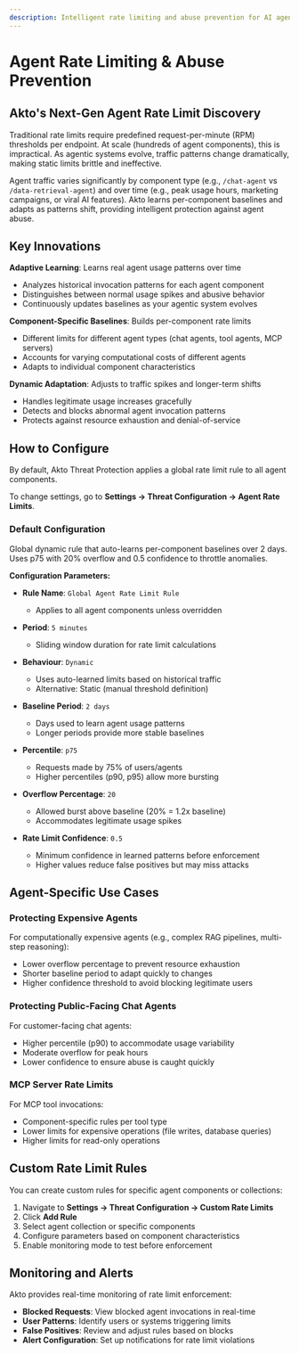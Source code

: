 ```yaml
---
description: Intelligent rate limiting and abuse prevention for AI agents and agentic systems.
---
```


# Agent Rate Limiting & Abuse Prevention

## Akto's Next-Gen Agent Rate Limit Discovery

Traditional rate limits require predefined request-per-minute (RPM) thresholds per endpoint. At scale (hundreds of agent components), this is impractical. As agentic systems evolve, traffic patterns change dramatically, making static limits brittle and ineffective.

Agent traffic varies significantly by component type (e.g., `/chat-agent` vs `/data-retrieval-agent`) and over time (e.g., peak usage hours, marketing campaigns, or viral AI features). Akto learns per-component baselines and adapts as patterns shift, providing intelligent protection against agent abuse.

## Key Innovations

**Adaptive Learning**: Learns real agent usage patterns over time
- Analyzes historical invocation patterns for each agent component
- Distinguishes between normal usage spikes and abusive behavior
- Continuously updates baselines as your agentic system evolves

**Component-Specific Baselines**: Builds per-component rate limits
- Different limits for different agent types (chat agents, tool agents, MCP servers)
- Accounts for varying computational costs of different agents
- Adapts to individual component characteristics

**Dynamic Adaptation**: Adjusts to traffic spikes and longer-term shifts
- Handles legitimate usage increases gracefully
- Detects and blocks abnormal agent invocation patterns
- Protects against resource exhaustion and denial-of-service

## How to Configure

By default, Akto Threat Protection applies a global rate limit rule to all agent components.

To change settings, go to **Settings → Threat Configuration → Agent Rate Limits**.

### Default Configuration

Global dynamic rule that auto-learns per-component baselines over 2 days. Uses p75 with 20% overflow and 0.5 confidence to throttle anomalies.

**Configuration Parameters:**

- **Rule Name**: `Global Agent Rate Limit Rule`
  - Applies to all agent components unless overridden

- **Period**: `5 minutes`
  - Sliding window duration for rate limit calculations

- **Behaviour**: `Dynamic`
  - Uses auto-learned limits based on historical traffic
  - Alternative: Static (manual threshold definition)

- **Baseline Period**: `2 days`
  - Days used to learn agent usage patterns
  - Longer periods provide more stable baselines

- **Percentile**: `p75`
  - Requests made by 75% of users/agents
  - Higher percentiles (p90, p95) allow more bursting

- **Overflow Percentage**: `20`
  - Allowed burst above baseline (20% = 1.2x baseline)
  - Accommodates legitimate usage spikes

- **Rate Limit Confidence**: `0.5`
  - Minimum confidence in learned patterns before enforcement
  - Higher values reduce false positives but may miss attacks

## Agent-Specific Use Cases

### Protecting Expensive Agents

For computationally expensive agents (e.g., complex RAG pipelines, multi-step reasoning):
- Lower overflow percentage to prevent resource exhaustion
- Shorter baseline period to adapt quickly to changes
- Higher confidence threshold to avoid blocking legitimate users

### Protecting Public-Facing Chat Agents

For customer-facing chat agents:
- Higher percentile (p90) to accommodate usage variability
- Moderate overflow for peak hours
- Lower confidence to ensure abuse is caught quickly

### MCP Server Rate Limits

For MCP tool invocations:
- Component-specific rules per tool type
- Lower limits for expensive operations (file writes, database queries)
- Higher limits for read-only operations

## Custom Rate Limit Rules

You can create custom rules for specific agent components or collections:

1. Navigate to **Settings → Threat Configuration → Custom Rate Limits**
2. Click **Add Rule**
3. Select agent collection or specific components
4. Configure parameters based on component characteristics
5. Enable monitoring mode to test before enforcement

## Monitoring and Alerts

Akto provides real-time monitoring of rate limit enforcement:

- **Blocked Requests**: View blocked agent invocations in real-time
- **User Patterns**: Identify users or systems triggering limits
- **False Positives**: Review and adjust rules based on blocks
- **Alert Configuration**: Set up notifications for rate limit violations